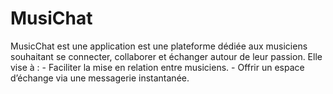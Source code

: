 # MusiChat
MusicChat est une application est une plateforme dédiée aux musiciens souhaitant se connecter, collaborer et échanger autour de leur passion. Elle vise à :  - Faciliter la mise en relation entre musiciens. - Offrir un espace d’échange via une messagerie instantanée.

